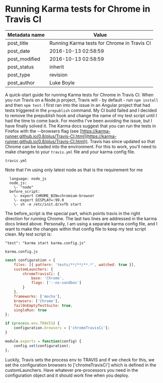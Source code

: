 # Running Karma tests for Chrome in Travis CI

| Metadata name | Value                                       |
| ------------- | ------------------------------------------- |
| post_title    | Running Karma tests for Chrome in Travis CI |
| post_date     | 2016-10-13 02:58:59                         |
| post_modified | 2016-10-13 02:58:59                         |
| post_status   | inherit                                     |
| post_type     | revision                                    |
| post_author   | Luke Boyle                                  |

A quick-start guide for running Karma tests for Chrome in Travis CI. When you run Travis on a Node.js project, Travis will - by default - run `npm install` and then `npm test`. I first ran into the issue in an Angular project that had tests triggered in the `prepublish` command. My CI build failed and I decided to remove the prepublish hook and change the name of my test script until I had the time to come back. For months I've been avoiding the issue, but I have finally solved it. The Karma docs suggest that you can run the tests in Firefox with the --browsers flag (see [https://karma-runner.github.io/0.8/plus/Travis-CI.html](https://karma-runner.github.io/0.8/plus/Travis-CI.html)). Travis has since updated so that Chrome can be loaded into the environment. For this to work, you'll need to make changes to your `travis.yml` file and your karma config file.

`travis.yml`

Note that I'm using only latest node as that is the requirement for me

```
  language: node_js
  node_js:
    \- "node"
  before_script:
    \- export CHROME_BIN=chromium-browser
    \- export DISPLAY=:99.0
    \- sh -e /etc/init.d/xvfb start
```

The before_script is the special part, which points travis in the right direction for running Chrome. The last two lines are addressed in the karma docs linked above. Personally, I am using a separate karma config file, and I want to make the changes within that config file to keep my test script clean. My test script is:

`"test": "karma start karma.config.js"`

`karma.config.js`

```javascript
const configuration = {
    files: [{ pattern: 'tests/**/**/**.*', watched: true }],
    customLaunchers: {
        chromeTravisCi: {
            base: 'Chrome',
            flags: ['--no-sandbox']
        }
    },
    frameworks: ['mocha'],
    browsers: ['Chrome'],
    failOnEmptyTestSuite: true,
    singleRun: true
};

if (process.env.TRAVIS) {
    configuration.browsers = ['chromeTravisCi'];
}

module.exports = function(config) {
    config.set(configuration);
};
```

Luckily, Travis sets the process env to TRAVIS and if we check for this, we set the configuration browsers to \['chromeTravisCi'\] which is defined in the customLaunchers. Have whatever pre-processors you need in the configuration object and it should work fine when you deploy.
